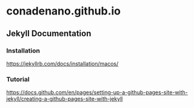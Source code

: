 # conadenano.github.io

## Jekyll Documentation

### Installation
https://jekyllrb.com/docs/installation/macos/

### Tutorial
https://docs.github.com/en/pages/setting-up-a-github-pages-site-with-jekyll/creating-a-github-pages-site-with-jekyll
